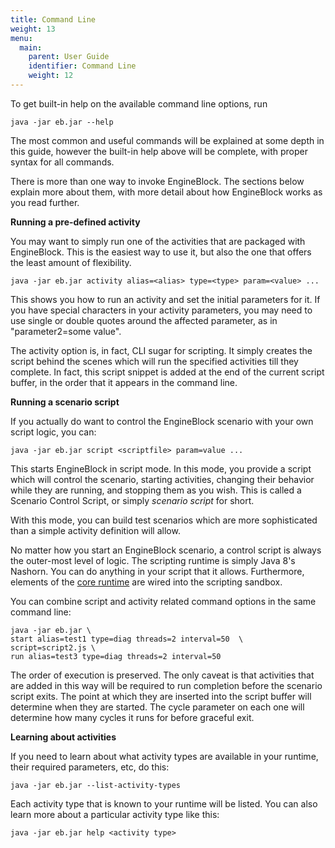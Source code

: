 ```yaml
---
title: Command Line
weight: 13
menu:
  main:
    parent: User Guide
    identifier: Command Line
    weight: 12
---
```


To get built-in help on the available command line options, run

~~~
java -jar eb.jar --help
~~~

The most common and useful commands will be explained at some depth in this
guide, however the built-in help above will be complete, with proper syntax for
all commands.

There is more than one way to invoke EngineBlock. The sections below explain
more about them, with more detail about how EngineBlock works as you read
further.

__Running a pre-defined activity__

You may want to simply run one of the activities that are packaged with
EngineBlock. This is the easiest way to use it, but also the one that offers the
least amount of flexibility.

~~~
java -jar eb.jar activity alias=<alias> type=<type> param=<value> ...
~~~

This shows you how to run an activity and set the initial parameters for it. If
you have special characters in your activity parameters, you may need to use
single or double quotes around the affected parameter, as in "parameter2=some
value".

The activity option is, in fact, CLI sugar for scripting. It simply creates the
script behind the scenes which will run the specified activities till they
complete. In fact, this script snippet is added at the end of the current script
buffer, in the order that it appears in the command line.

__Running a scenario script__

If you actually do want to control the EngineBlock scenario with your own script logic,
you can:

~~~
java -jar eb.jar script <scriptfile> param=value ...
~~~

This starts EngineBlock in script mode. In this mode, you provide a script which
will control the scenario, starting activities, changing their behavior while
they are running, and stopping them as you wish. This is called a Scenario
Control Script, or simply _scenario script_ for short.


With this mode, you can build test scenarios which are more sophisticated than a
simple activity definition will allow.

No matter how you start an EngineBlock scenario, a control script is always the
outer-most level of logic. The scripting runtime is simply Java 8's Nashorn. You
can do anything in your script that it allows. Furthermore, elements of the
[core runtime](concepts.md) are wired into the scripting sandbox.

You can combine script and activity related command options in the same command
line:

    java -jar eb.jar \
    start alias=test1 type=diag threads=2 interval=50  \
    script=script2.js \
    run alias=test3 type=diag threads=2 interval=50 

The order of execution is preserved. The only caveat is that activities that are
added in this way will be required to run completion before the scenario script
exits. The point at which they are inserted into the script buffer will
determine when they are started. The cycle parameter on each one will determine
how many cycles it runs for before graceful exit.

__Learning about activities__

If you need to learn about what activity types are available in your runtime,
their required parameters, etc, do this:

    java -jar eb.jar --list-activity-types
    
Each activity type that is known to your runtime will be listed. You can also
learn more about a particular activity type like this:

    java -jar eb.jar help <activity type>

